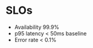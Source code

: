 <!-- SPDX-License-Identifier: Apache-2.0 -->
# SLOs
- Availability 99.9%
- p95 latency < 50ms baseline
- Error rate < 0.1%
